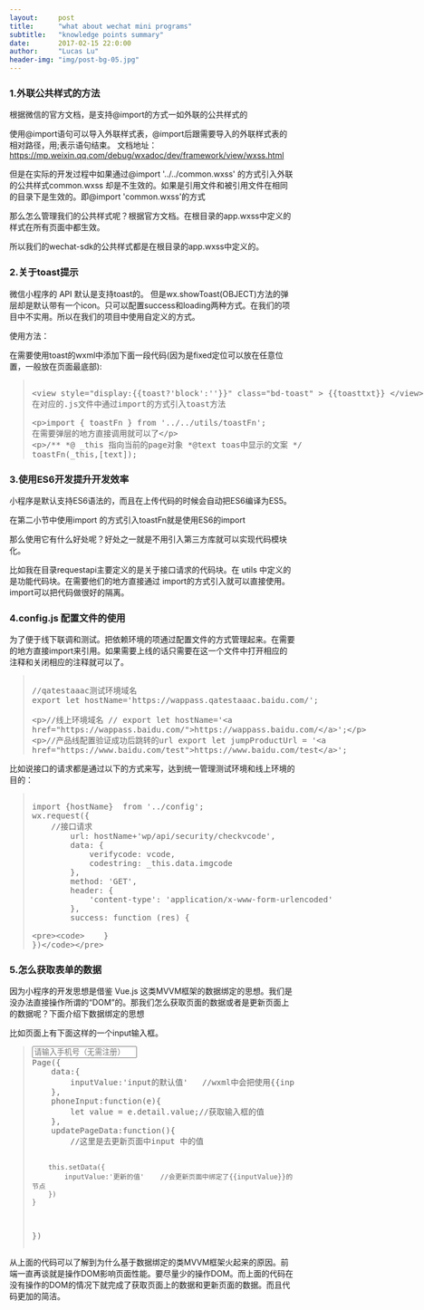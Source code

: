 ```yaml
---
layout:     post
title:      "what about wechat mini programs"
subtitle:   "knowledge points summary"
date:       2017-02-15 22:0:00
author:     "Lucas Lu"
header-img: "img/post-bg-05.jpg"
---
```



<h3>1.外联公共样式的方法</h3>

<p>根据微信的官方文档，是支持@import的方式一如外联的公共样式的

使用@import语句可以导入外联样式表，@import后跟需要导入的外联样式表的相对路径，用;表示语句结束。
文档地址：https://mp.weixin.qq.com/debug/wxadoc/dev/framework/view/wxss.html

但是在实际的开发过程中如果通过@import '../../common.wxss' 的方式引入外联的公共样式common.wxss 却是不生效的。如果是引用文件和被引用文件在相同的目录下是生效的。即@import 'common.wxss'的方式

那么怎么管理我们的公共样式呢？根据官方文档。在根目录的app.wxss中定义的样式在所有页面中都生效。

所以我们的wechat-sdk的公共样式都是在根目录的app.wxss中定义的。</p>

<h3>2.关于toast提示</h3>

<p>微信小程序的 API 默认是支持toast的。 但是wx.showToast(OBJECT)方法的弹层却是默认带有一个icon。只可以配置success和loading两种方式。在我们的项目中不实用。所以在我们的项目中使用自定义的方式。

使用方法：

在需要使用toast的wxml中添加下面一段代码(因为是fixed定位可以放在任意位置，一般放在页面最底部):</p>

<blockquote>
<xmp>
<view style="display:{{toast?'block':''}}" class="bd-toast" > {{toasttxt}} </view>
在对应的.js文件中通过import的方式引入toast方法

import { toastFn } from '../../utils/toastFn';
在需要弹层的地方直接调用就可以了

/**
 *@ _this  指向当前的page对象
 *@text toas中显示的文案
 */
toastFn(_this,[text]);
</xmp>
</blockquote>

<h3>3.使用ES6开发提升开发效率</h3>

<p>

小程序是默认支持ES6语法的，而且在上传代码的时候会自动把ES6编译为ES5。 

在第二小节中使用import 的方式引入toastFn就是使用ES6的import

那么使用它有什么好处呢？好处之一就是不用引入第三方库就可以实现代码模块化。

比如我在目录requestapi主要定义的是关于接口请求的代码块。在 utils 中定义的是功能代码块。在需要他们的地方直接通过 import的方式引入就可以直接使用。import可以把代码做很好的隔离。

</p>

<h3>4.config.js 配置文件的使用</h3>

<p>为了便于线下联调和测试。把依赖环境的项通过配置文件的方式管理起来。在需要的地方直接import来引用。如果需要上线的话只需要在这一个文件中打开相应的注释和关闭相应的注释就可以了。
<blockquote>
<xmp>
//qatestaaac测试环境域名
export let hostName='https://wappass.qatestaaac.baidu.com/';

//线上环境域名
// export let hostName='https://wappass.baidu.com/';

//产品线配置验证成功后跳转的url
export let jumpProductUrl = 'https://www.baidu.com/test';
</xmp>
</blockquote>

比如说接口的请求都是通过以下的方式来写，达到统一管理测试环境和线上环境的目的：</p>
<blockquote>
<xmp>
import {hostName}  from '../config';
wx.request({
    //接口请求
        url: hostName+'wp/api/security/checkvcode',
        data: {
            verifycode: vcode,
            codestring: _this.data.imgcode
        },
        method: 'GET',
        header: {
            'content-type': 'application/x-www-form-urlencoded'
        },
        success: function (res) {

        }
    })
</xmp>
</blockquote>
<h3>5.怎么获取表单的数据</h3>

因为小程序的开发思想是借鉴 Vue.js 这类MVVM框架的数据绑定的思想。我们是没办法直接操作所谓的“DOM”的。那我们怎么获取页面的数据或者是更新页面上的数据呢？下面介绍下数据绑定的思想

比如页面上有下面这样的一个input输入框。


<blockquote>
<pre>
<input type="number" bindinput="phoneInput" maxlength="13" class="bd-phonenum" 
placeholder="请输入手机号（无需注册）" value="{{inputValue}}" />
Page({
    data:{
        inputValue:'input的默认值'   //wxml中会把使用{{inputValue}}的地方的值和这里绑定起来
    },
    phoneInput:function(e){
        let value = e.detail.value;//获取输入框的值
    },
    updatePageData:function(){
        //这里是去更新页面中input 中的值

        this.setData({
            inputValue:'更新的值'    //会更新页面中绑定了{{inputValue}}的节点
        })
    }
})
</pre>
</blockquote>
<p>
从上面的代码可以了解到为什么基于数据绑定的类MVVM框架火起来的原因。前端一直再谈就是操作DOM影响页面性能。要尽量少的操作DOM。而上面的代码在没有操作的DOM的情况下就完成了获取页面上的数据和更新页面的数据。而且代码更加的简洁。
</p>